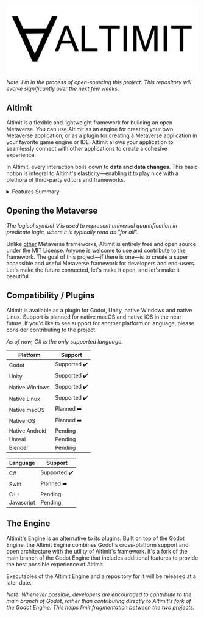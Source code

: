 ![Altimit logo](/logo.png)

<i>Note: I'm in the process of open-sourcing this project. This repository will evolve significantly over the next few weeks.</i>

## Altimit

Altimit is a flexible and lightweight framework for building an open Metaverse. You can use Altimit as an engine for creating your own Metaverse application, or as a plugin for creating a Metaverse application in your favorite game engine or IDE. Altimit allows your application to seamlessly connect with other applications to create a cohesive experience.

In Altimit, every interaction boils down to <b>data and data changes</b>. This basic notion is integral to Altimit's elasticity—enabling it to play nice with a plethora of third-party editors and frameworks.

<details>
 <summary>
 Features Summary
 </summary>
 
## Features

### Intuitive Replication
 
 Describe the data you want replicated using basic attributes or a fluent API. Altimit's replication system will handle the rest.
```C#
[AType]
public class User
{

  [AProperty]
  public string FirstName { get; set; }
  
  [AProperty]
  public string LastName { get; set; }
  
  [AProperty]
  public string Email { get; set; }
  
  [AProperty]
  public string Password { get; set; }
  
}
```
### Serialization
 
Data is automatically cached locally and remotely.

### Seamless RPCs
 
Calling methods on remote classes is as intuitive as calling methods on local ones.
```C#
// The interface of a server
[AType]
public interface IServer
{

    [AMethod]
    Task<User> SignIn(string email, string password);
    
    [AMethod]
    Task Logout();
    
}

// On the client:
public class Client {

  public async void SignIn(string email, string password)
  {
    var myUser = await server.SignIn(email, password);
    ...
  }

}

// On the server:
public class Server : IServer {

  public async Task<User> SignIn(string email, string password)
  {
    ... // Return a user based on the provided email and password
    return user;
  }
  
}
```
### Distributed Computing
 
Built-in mesh networking enables large-scale simulations and versatile network architectures.

### Animation
 
Create animations and record simulations for future playback.

### User Interfaces
 
Easily create complex, scalable, platform-agnostic user interfaces.
```C#
// Renders a sign-in screen on a client
[AType]
class SignInView : View {

  [AProperty]
  string email { get; set; } = "";
  
  [AProperty]
  string password { get; set; } = "";

  protected override void Render()
  {
    Children = {
        new TextInput() { Placeholder = "Email" }.BindProperty(this, x=>x.email),
        new TextInput() { Placeholder = "Password", InputType = InputType.Password }.BindProperty(this, x=>x.password),
        new Button() { Label = "Sign In", OnClick = OnSignIn }
    };
  }
  
  void OnSignIn()
  {
    client.SignIn(email, password);
  }

}

```
### Voice and Video
 
Altimit uses WebRTC to enable peer to peer connections, including voice and video.

</details>

## Opening the Metaverse

<i>The logical symbol ∀ is used to represent universal quantification in predicate logic, where it is typically read as "for all".</i>

Unlike [other](https://docs.omniverse.nvidia.com/prod_kit/common/NVIDIA_Omniverse_License_Agreement.html) Metaverse frameworks, Altimit is entirely free and open source under the MIT License. Anyone is welcome to use and contribute to the framework. The goal of this project—if there is one—is to create a super accessible and useful Metaverse framework for developers and end-users. Let's make the future connected, let's make it open, and let's make it beautiful.

## Compatibility / Plugins

Altimit is available as a plugin for Godot, Unity, native Windows and native Linux. Support is planned for native macOS and native iOS in the near future. If you'd like to see support for another platform or language, please consider contributing to the project.

 <i>As of now, C# is the only supported language.</i>
 
Platform | Support |
--- | --- | 
Godot | Supported ✔️ |
Unity | Supported ✔️ |
Native Windows | Supported ✔️ |
Native Linux | Supported ✔️ |
Native macOS | Planned ➡️ |
Native iOS | Planned ➡️ |
Native Android | Pending  |
Unreal | Pending |
Blender | Pending |

Language | Support |
--- | --- | 
C# | Supported ✔️ |
Swift | Planned ➡️ |
C++ | Pending |
Javascript | Pending |

## The Engine

Altimit's Engine is an alternative to its plugins. Built on top of the Godot Engine, the Altimit Engine combines Godot's cross-platform support and open architecture with the utility of Altimit's framework. It's a fork of the main branch of the Godot Engine that includes additional features to provide the best possible experience of Altimit.
 
 Executables of the Altimit Engine and a repository for it will be released at a later date.

<i>Note: Whenever possible, developers are encouraged to contribute to the main branch of Godot, rather than contributing directly to Altimit's fork of the Godot Engine. This helps limit fragmentation between the two projects.</i>
